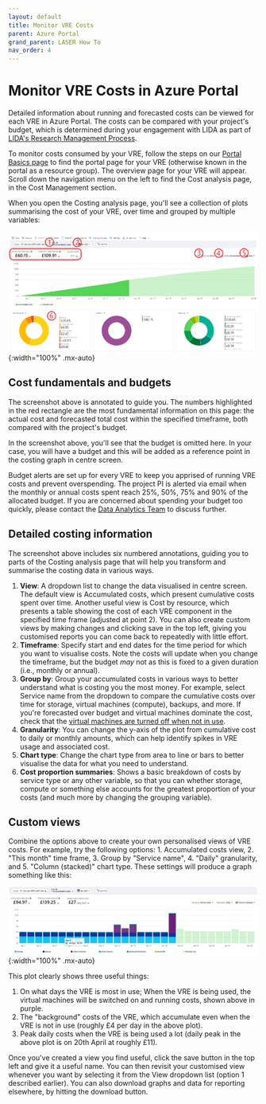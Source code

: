 ```yaml
---
layout: default
title: Monitor VRE Costs
parent: Azure Portal
grand_parent: LASER How To
nav_order: 4
---
```


# Monitor VRE Costs in Azure Portal

Detailed information about running and forecasted costs can be viewed for each VRE in Azure Portal. The costs can be compared with your project's budget, which is determined during your engagement with LIDA as part of [LIDA's Research Management Process](../../../docs/lida_services/RMP.html).

To monitor costs consumed by your VRE, follow the steps on our [Portal Basics page](./portal_basics.html) to find the portal page for your VRE (otherwise known in the portal as a resource group). The overview page for your VRE will appear. Scroll down the navigation menu on the left to find the Cost analysis page, in the Cost Management section.

When you open the Costing analysis page, you'll see a collection of plots summarising the cost of your VRE, over time and grouped by multiple variables:

![az_portal_costing.png](../../../images/az_portal/az_portal_costing.png){:width="100%" .mx-auto}

## Cost fundamentals and budgets

The screenshot above is annotated to guide you. The numbers highlighted in the red rectangle are the most fundamental information on this page: the actual cost and forecasted total cost within the specified timeframe, both compared with the project's budget.

In the screenshot above, you'll see that the budget is omitted here. In your case, you will have a budget and this will be added as a reference point in the costing graph in centre screen.

Budget alerts are set up for every VRE to keep you apprised of running VRE costs and prevent overspending. The project PI is alerted via email when the monthly or annual costs spent reach 25%, 50%, 75% and 90% of the allocated budget. If you are concerned about spending your budget too quickly, please contact the [Data Analytics Team](mailto:dat@leeds.ac.uk) to discuss further.

## Detailed costing information

The screenshot above includes six numbered annotations, guiding you to parts of the Costing analysis page that will help you transform and summarise the costing data in various ways.

1. **View**: A dropdown list to change the data visualised in centre screen. The default view is Accumulated costs, which present cumulative costs spent over time. Another useful view is Cost by resource, which presents a table showing the cost of each VRE component in the specified time frame (adjusted at point 2). You can also create custom views by making changes and clicking save in the top left, giving you customised reports you can come back to repeatedly with little effort.
2. **Timeframe**: Specify start and end dates for the time period for which you want to visualise costs. Note the costs will update when you change the timeframe, but the budget _may_ not as this is fixed to a given duration (i.e., monthly or annual).
3. **Group by**: Group your accumulated costs in various ways to better understand what is costing you the most money. For example, select Service name from the dropdown to compare the cumulative costs over time for storage, virtual machines (compute), backups, and more. If you're forecasted over budget and virtual machines dominate the cost, check that the [virtual machines are turned off when not in use](./portal_vms.html).
4. **Granularity**: You can change the y-axis of the plot from cumulative cost to daily or monthly amounts, which can help identify spikes in VRE usage and associated cost.
5. **Chart type**: Change the chart type from area to line or bars to better visualise the data for what you need to understand.
6. **Cost proportion summaries**: Shows a basic breakdown of costs by service type or any other variable, so that you can whether storage, compute or something else accounts for the greatest proportion of your costs (and much more by changing the grouping variable).

## Custom views

Combine the options above to create your own personalised views of VRE costs. For example, try the following options: 1. Accumulated costs view, 2. "This month" time frame, 3. Group by "Service name", 4. "Daily" granularity, and 5. "Column (stacked)" chart type. These settings will produce a graph something like this:

![az_portal_custom_view.png](../../../images/az_portal/az_portal_custom_view.png){:width="100%" .mx-auto}

This plot clearly shows three useful things:
1. On what days the VRE is most in use; When the VRE is being used, the virtual machines will be switched on and running costs, shown above in purple.
2. The "background" costs of the VRE, which accumulate even when the VRE is not in use (roughly £4 per day in the above plot).
3. Peak daily costs when the VRE is being used a lot (daily peak in the above plot is on 20th April at roughly £11).

Once you've created a view you find useful, click the save button in the top left and give it a useful name. You can then revisit your customised view whenever you want by selecting it from the View dropdown list (option 1 described earlier). You can also download graphs and data for reporting elsewhere, by hitting the download button.
